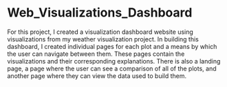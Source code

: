 # Web_Visualizations_Dashboard

For this project, I created a visualization dashboard website using visualizations from my weather visualization project. 
In building this dashboard, I created individual pages for each plot and a means by which the user can navigate between them. These pages contain the visualizations and their corresponding explanations. There is also a landing page, a page where the user can see a comparison of all of the plots, and another page where they can view the data used to build them.
